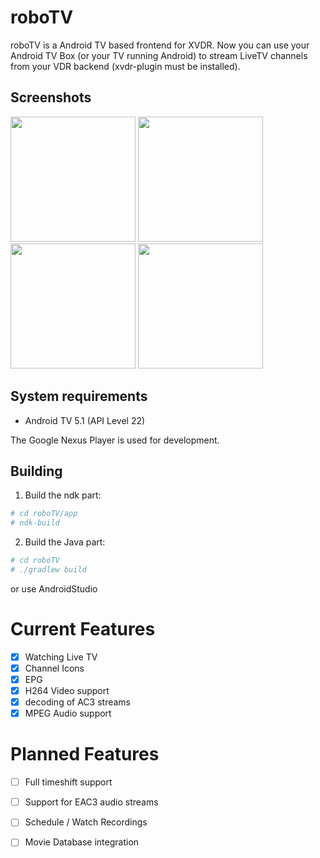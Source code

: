 # roboTV

roboTV is a Android TV based frontend for XVDR.
Now you can use your Android TV Box (or your TV running Android) to stream LiveTV channels from your VDR backend (xvdr-plugin must be installed).

## Screenshots

<img src="https://raw.githubusercontent.com/pipelka/roboTV/master/media/screenshots/livetv.jpg" width="200" />
<img src="https://raw.githubusercontent.com/pipelka/roboTV/master/media/screenshots/epg.jpg" width="200" />
<img src="https://raw.githubusercontent.com/pipelka/roboTV/master/media/screenshots/epg-genre.jpg" width="200" />
<img src="https://raw.githubusercontent.com/pipelka/roboTV/master/media/screenshots/multiaudio.jpg" width="200" />

## System requirements

* Android TV 5.1 (API Level 22)

The Google Nexus Player is used for development.

## Building

1. Build the ndk part:
```bash
# cd roboTV/app
# ndk-build
```

2. Build the Java part:
```bash
# cd roboTV
# ./gradlew build
```
or use AndroidStudio

# Current Features

- [x] Watching Live TV
- [x] Channel Icons
- [x] EPG
- [x] H264 Video support
- [x] decoding of AC3 streams
- [x] MPEG Audio support

# Planned Features

- [ ] Full timeshift support
- [ ] Support for EAC3 audio streams
- [ ] Schedule / Watch Recordings
- [ ] Movie Database integration

